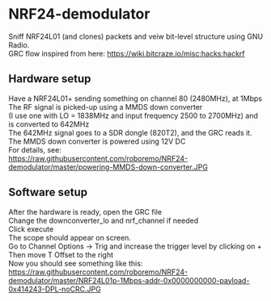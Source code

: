 # NRF24-demodulator
Sniff NRF24L01 (and clones) packets and veiw bit-level structure using GNU Radio.  
GRC flow inspired from here: https://wiki.bitcraze.io/misc:hacks:hackrf  
  
## Hardware setup
Have a NRF24L01+ sending something on channel 80 (2480MHz), at 1Mbps  
The RF signal is picked-up using a MMDS down converter  
(I use one with LO = 1838MHz and input frequency 2500 to 2700MHz) and is converted to 642MHz  
The 642MHz signal goes to a SDR dongle (820T2), and the GRC reads it.  
The MMDS down converter is powered using 12V DC  
For details, see:  
https://raw.githubusercontent.com/roboremo/NRF24-demodulator/master/powering-MMDS-down-converter.JPG
  
## Software setup
After the hardware is ready, open the GRC file  
Change the downconverter_lo and nrf_channel if needed  
Click execute  
The scope should appear on screen.  
Go to Channel Options -> Trig and increase the trigger level by clicking on +  
Then move T Offset to the right  
Now you should see something like this:  
https://raw.githubusercontent.com/roboremo/NRF24-demodulator/master/NRF24L01p-1Mbps-addr-0x0000000000-payload-0x414243-DPL-noCRC.JPG
